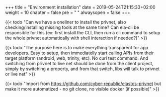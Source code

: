 +++
title = "Environment installation"
date = 2019-05-24T21:15:33+02:00
weight = 10
chapter = false
pre = "<i class='fa ela-page'></i> "
alwaysopen = false
+++ 

{{< todo "Can we have a oneliner to install the privnet, also checking/installing missing tools at the same time? Can ela-cli be responsible for this (ex: first install the CLI, then run a cli command to setup the whole privnet automatically with shell interaction if needed?)" >}}

{{< todo "The purpose here is to make everything transparent for app developers. Easy to setup, then immediatelly start calling APIs from their target platform (android, web, trinity, etc). No curl test command. And switching from privnet to live net should be done from the client project, simply by switching a property, and from that switch, libs will talk to privnet or live net" >}}

{{< todo "Import from https://github.com/cyber-republic/elastos-privnet but make it more automatized - no git clone, no visible docker (if possible)" >}}